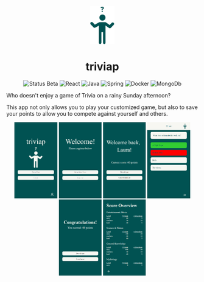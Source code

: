 <p align=center>
  <img alt="Logo" src="screenshots/greenMan.png" height="100"/>
</p>


<h1 align=center>
triviap
</h1>

<p align=center>
  <img alt="Status Beta" src="https://img.shields.io/badge/Status-Beta-green.svg?style=flat"/>
<img alt="React" src="https://img.shields.io/badge/-React-blue?logo=react&style=flat"/>  
<img alt="Java" src="https://img.shields.io/badge/-Java-brown?logo=java&style=flat"/> 
<img alt="Spring" src="https://img.shields.io/badge/-Spring-lightgrey?logo=spring&style=flat"/>  
<img alt="Docker" src="https://img.shields.io/badge/-Docker-grey?logo=docker&style=flat"/>  
<img alt="MongoDb" src="https://img.shields.io/badge/-MongoDb-green?logo=mongodb&style=flat"/>
</p>

Who doesn't enjoy a game of Trivia on a rainy Sunday afternoon?

This app not only allows you to play your customized game, but also to save your points to allow you to compete against yourself and others.


<p align=center>
  <img alt="Login" src="screenshots/Screenshot_Login.PNG" height="200"/>
  <img alt="Registration" src="screenshots/Screenshot_Registration.png" height="200"/>
  <img alt="Welcome" src="screenshots/Screenshot_Welcome.png" height="200"/>
  <img alt="Game" src="screenshots/Screenshot_Game.png" height="200"/>
  <img alt="Congratulations" src="screenshots/Screenshot_Congratulations.png" height="200"/>
  <img alt="ScoreOverview" src="screenshots/Screenshot_ScoreOverview.png" height="200"/>
</p>
